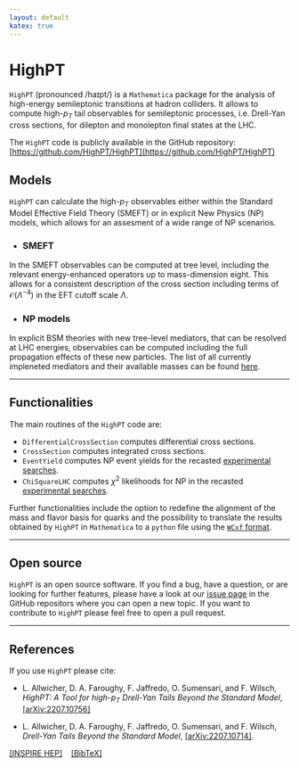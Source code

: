 ```yaml
---
layout: default
katex: true
---
```

# HighPT

`HighPT` (pronounced /haɪpt/) is a `Mathematica` package for the analysis of high-energy semileptonic transitions at hadron colliders. It allows to compute high-$p_T$ tail observables for semileptonic processes, i.e. Drell-Yan cross sections, for dilepton and monolepton final states at the LHC. 

The `HighPT` code is publicly available in the GitHub repository: [https://github.com/HighPT/HighPT](https://github.com/HighPT/HighPT)

## Models

`HighPT` can calculate the high-$p_T$ observables either within the Standard Model Effective Field Theory (SMEFT) or in explicit New Physics (NP) models, which allows for an assesment of a wide range of NP scenarios.

* ### SMEFT
In the SMEFT observables can be computed at tree level, including the relevant energy-enhanced operators up to mass-dimension eight. This allows for a consistent description of the cross section including terms of $\mathcal{O}(\Lambda^{−4})$ in the EFT cutoff scale $\Lambda$.

* ### NP models
In explicit BSM theories with new tree-level mediators, that can be resolved at LHC energies, observables can be computed including the full propagation effects of these new particles. The list of all currently impleneted mediators and their available masses can be found [here](./mediators.html).

---

## Functionalities

The main routines of the `HighPT` code are:

* `DifferentialCrossSection` computes differential cross sections.
* `CrossSection` computes integrated cross sections.
* `EventYield` computes NP event yields for the recasted [experimental searches](./searches.html).
* `ChiSquareLHC` computes $\chi^2$ likelihoods for NP in the recasted [experimental searches](./searches.html).

Further functionalities include the option to redefine the alignment of the mass and flavor basis for quarks and the possibility to translate the results obtained by `HighPT` in `Mathematica` to a `python` file using the [`WCxf` format](https://wcxf.github.io).

---

## Open source

`HighPT` is an open source software. If you find a bug, have a question, or are looking for further features, please have a look at our [issue page](https://github.com/HighPT/HighPT/issues) in the GitHub repositors where you can open a new topic. If you want to contribute to `HighPT` please feel free to open a pull request.

---

## References

If you use `HighPT` please cite:

* L. Allwicher, D. A. Faroughy, F. Jaffredo, O. Sumensari, and F. Wilsch, *HighPT: A Tool for high-*$p_T$ *Drell-Yan Tails Beyond the Standard Model*, [\[arXiv:2207.10756\]](http://arxiv.org/abs/2207.10756)

* L. Allwicher, D. A. Faroughy, F. Jaffredo, O. Sumensari, and F. Wilsch, *Drell-Yan Tails Beyond the Standard Model*, [\[arXiv:2207.10714\]](http://arxiv.org/abs/2207.10714).

[[INSPIRE HEP]]({{site.sidebar[3].link}}) &nbsp;&nbsp; [[BibTeX]](./about.html#latex)
